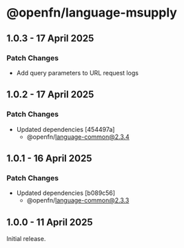 # @openfn/language-msupply

## 1.0.3 - 17 April 2025

### Patch Changes

* Add query parameters to URL request logs

## 1.0.2 - 17 April 2025

### Patch Changes

* Updated dependencies \[454497a]
  * @openfn/language-common@2.3.4

## 1.0.1 - 16 April 2025

### Patch Changes

* Updated dependencies \[b089c56]
  * @openfn/language-common@2.3.3

## 1.0.0 - 11 April 2025

Initial release.
